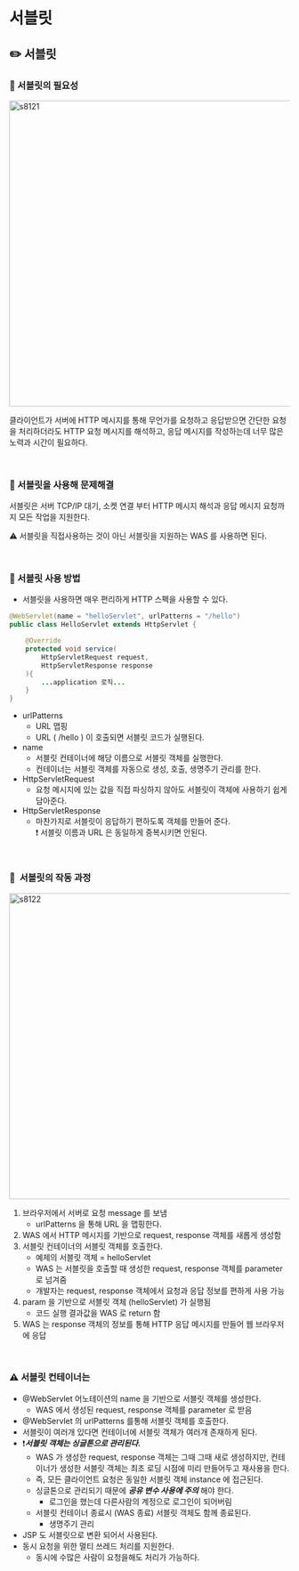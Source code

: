 # 서블릿

## ✏️ 서블릿

### 📍 서블릿의 필요성

<img width="550" alt="s8121" src="https://user-images.githubusercontent.com/115536240/218249587-61a2961b-ade0-4161-94a8-666329d83e02.png">

클라이언트가 서버에 HTTP 메시지를 통해 무언가를 요청하고 응답받으면
간단한 요청을 처리하더라도
HTTP 요청 메시지를 해석하고, 응답 메시지를 작성하는데 너무 많은 노력과 시간이 필요하다.

<br>

### 📍 서블릿을 사용해 문제해결

서블릿은 서버 TCP/IP 대기, 소켓 연결 부터 HTTP 메시지 해석과 응답 메시지 요청까지 모든 작업을 지원한다.

⚠️ 서블릿을 직접사용하는 것이 아닌 서블릿을 지원하는 WAS 를 사용하면 된다.

<br>

### 📍 서블릿 사용 방법

- 서블릿을 사용하면 매우 편리하게 HTTP 스펙을 사용할 수 있다.

```java
@WebServlet(name = "helloServlet", urlPatterns = "/hello")
public class HelloServlet extends HttpServlet {

    @Override
    protected void service(
        HttpServletRequest request,
        HttpServletResponse response
    ){
        ...application 로직...
    }
}
```

- urlPatterns
    - URL 맵핑 
    - URL ( /hello ) 이 호출되면 서블릿 코드가 실행된다.
- name
    - 서블릿 컨테이너에 해당 이름으로 서블릿 객체를 실행한다.
    - 컨테이너는 서블릿 객체를 자동으로 생성, 호출, 생명주기 관리를 한다.
- HttpServletRequest
    - 요청 메시지에 있는 값을 직접 파싱하지 않아도 서블릿이 객체에 사용하기 쉽게 담아준다.
- HttpServletResponse
    - 마찬가지로 서블릿이 응답하기 편하도록 객체를 만들어 준다.  
❗️ 서블릿 이름과 URL 은 동일하게 중복시키면 안된다.  

<br>

### 📍  서블릿의 작동 과정

<img width="550" alt="s8122" src="https://user-images.githubusercontent.com/115536240/218249590-a63c6cf1-07c1-4279-9856-086fca53a6af.png">

1. 브라우저에서 서버로 요청 message 를 보냄
    - urlPatterns 을 통해 URL 을 맵핑한다.
2. WAS 에서 HTTP 메시지를 기반으로 request, response 객체를 새롭게 생성함
3. 서블릿 컨테이너의 서블릿 객체를 호출한다.
    - 예제의 서블릿 객체 = helloServlet
    - WAS 는 서블릿을 호출할 때 생성한 request, response 객체를 parameter 로 넘겨줌
    - 개발자는 request, response 객체에서 요청과 응답 정보를 편하게 사용 가능
4. param 을 기반으로 서블릿 객체 (helloServlet) 가 실행됨
    - 코드 실행 결과값을 WAS 로 return 함
5. WAS 는 response 객체의 정보를 통해 HTTP 응답 메시지를 만들어 웹 브라우저에 응답

<br>

### ⚠️ 서블릿 컨테이너는

- @WebServlet 어노테이션의 name 을 기반으로 서블릿 객체를 생성한다.
    - WAS 에서 생성된 request, response 객체를 parameter 로 받음
- @WebServlet 의 urlPatterns 를통해 서블릿 객체를 호출한다.
- 서블릿이 여러개 있다면 컨테이너에 서블릿 객체가 여러개 존재하게 된다.
- ❗***서블릿 객체는 싱글톤으로 관리된다.***
    - WAS 가 생성한 request, response 객체는 그때 그때 새로 생성하지만,
    컨테이너가 생성한 서블릿 객체는 최초 로딩 시점에 미리 만들어두고 재사용을 한다.
    - 즉, 모든 클라이언트 요청은 동일한 서블릿 객체 instance 에 접근된다.
    - 싱글톤으로 관리되기 때문에 ***공유 변수 사용에 주의*** 해야 한다.
        - 로그인을 했는데 다른사람의 계정으로 로그인이 되어버림
    - 서블릿 컨테이너 종료시 (WAS 종료) 서블릿 객체도 함께 종료된다.
        - 생명주기 관리
- JSP 도 서블릿으로 변환 되어서 사용된다.
- 동시 요청을 위한 멀티 쓰레드 처리를 지원한다.
    - 동시에 수많은 사람이 요청을해도 처리가 가능하다.
